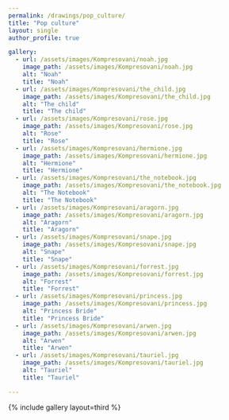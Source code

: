 ```yaml
---
permalink: /drawings/pop_culture/
title: "Pop culture"
layout: single
author_profile: true

gallery:
  - url: /assets/images/Kompresovani/noah.jpg
    image_path: /assets/images/Kompresovani/noah.jpg
    alt: "Noah"
    title: "Noah"
  - url: /assets/images/Kompresovani/the_child.jpg
    image_path: /assets/images/Kompresovani/the_child.jpg
    alt: "The child"
    title: "The child"
  - url: /assets/images/Kompresovani/rose.jpg
    image_path: /assets/images/Kompresovani/rose.jpg
    alt: "Rose"
    title: "Rose"
  - url: /assets/images/Kompresovani/hermione.jpg
    image_path: /assets/images/Kompresovani/hermione.jpg
    alt: "Hermione"
    title: "Hermione"
  - url: /assets/images/Kompresovani/the_notebook.jpg
    image_path: /assets/images/Kompresovani/the_notebook.jpg
    alt: "The Notebook"
    title: "The Notebook"
  - url: /assets/images/Kompresovani/aragorn.jpg
    image_path: /assets/images/Kompresovani/aragorn.jpg
    alt: "Aragorn"
    title: "Aragorn"
  - url: /assets/images/Kompresovani/snape.jpg
    image_path: /assets/images/Kompresovani/snape.jpg
    alt: "Snape"
    title: "Snape"
  - url: /assets/images/Kompresovani/forrest.jpg
    image_path: /assets/images/Kompresovani/forrest.jpg
    alt: "Forrest"
    title: "Forrest"
  - url: /assets/images/Kompresovani/princess.jpg
    image_path: /assets/images/Kompresovani/princess.jpg
    alt: "Princess Bride"
    title: "Princess Bride"
  - url: /assets/images/Kompresovani/arwen.jpg
    image_path: /assets/images/Kompresovani/arwen.jpg
    alt: "Arwen"
    title: "Arwen"
  - url: /assets/images/Kompresovani/tauriel.jpg
    image_path: /assets/images/Kompresovani/tauriel.jpg
    alt: "Tauriel"
    title: "Tauriel"

---
```



{% include gallery layout=third %}

